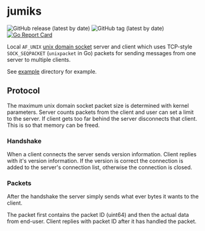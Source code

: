 # jumiks

![GitHub release (latest by date)](https://img.shields.io/github/v/release/raspi/jumiks?style=for-the-badge)
![GitHub tag (latest by date)](https://img.shields.io/github/v/tag/raspi/jumiks?style=for-the-badge)
[![Go Report Card](https://goreportcard.com/badge/github.com/raspi/jumiks)](https://goreportcard.com/report/github.com/raspi/jumiks)


Local `AF_UNIX` [unix domain socket](https://en.wikipedia.org/wiki/Unix_domain_socket) server and client which uses TCP-style `SOCK_SEQPACKET` (`unixpacket` in Go) packets for sending messages from one server to multiple clients.

See [example](example) directory for example.

## Protocol

The maximum unix domain socket packet size is determined with kernel parameters. 
Server counts packets from the client and user can set a limit to the server. If client gets too far behind the server disconnects that client. This is so that memory can be freed.

### Handshake

When a client connects the server sends version information. Client replies with it's version information. If the version is correct the connection is added to the server's connection list, otherwise the connection is closed.

### Packets

After the handshake the server simply sends what ever bytes it wants to the client. 

The packet first contains the packet ID (uint64) and then the actual data from end-user. Client replies with packet ID after it has handled the packet. 

